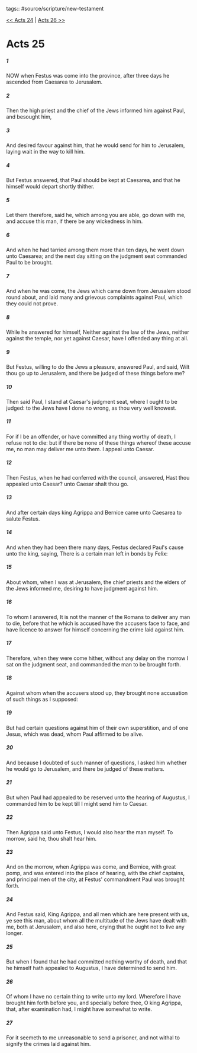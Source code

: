 tags:: #source/scripture/new-testament

[<< Acts 24](/new-testament/05_Acts/Acts_24.md) | [Acts 26 >>](/new-testament/05_Acts/Acts_26.md)

# Acts 25

##### 1

NOW when Festus was come into the province, after three days he ascended from Caesarea to Jerusalem.

##### 2

Then the high priest and the chief of the Jews informed him against Paul, and besought him,

##### 3

And desired favour against him, that he would send for him to Jerusalem, laying wait in the way to kill him.

##### 4

But Festus answered, that Paul should be kept at Caesarea, and that he himself would depart shortly thither.

##### 5

Let them therefore, said he, which among you are able, go down with me, and accuse this man, if there be any wickedness in him.

##### 6

And when he had tarried among them more than ten days, he went down unto Caesarea; and the next day sitting on the judgment seat commanded Paul to be brought.

##### 7

And when he was come, the Jews which came down from Jerusalem stood round about, and laid many and grievous complaints against Paul, which they could not prove.

##### 8

While he answered for himself, Neither against the law of the Jews, neither against the temple, nor yet against Caesar, have I offended any thing at all.

##### 9

But Festus, willing to do the Jews a pleasure, answered Paul, and said, Wilt thou go up to Jerusalem, and there be judged of these things before me?

##### 10

Then said Paul, I stand at Caesar's judgment seat, where I ought to be judged: to the Jews have I done no wrong, as thou very well knowest.

##### 11

For if I be an offender, or have committed any thing worthy of death, I refuse not to die: but if there be none of these things whereof these accuse me, no man may deliver me unto them. I appeal unto Caesar.

##### 12

Then Festus, when he had conferred with the council, answered, Hast thou appealed unto Caesar? unto Caesar shalt thou go.

##### 13

And after certain days king Agrippa and Bernice came unto Caesarea to salute Festus.

##### 14

And when they had been there many days, Festus declared Paul's cause unto the king, saying, There is a certain man left in bonds by Felix:

##### 15

About whom, when I was at Jerusalem, the chief priests and the elders of the Jews informed me, desiring to have judgment against him.

##### 16

To whom I answered, It is not the manner of the Romans to deliver any man to die, before that he which is accused have the accusers face to face, and have licence to answer for himself concerning the crime laid against him.

##### 17

Therefore, when they were come hither, without any delay on the morrow I sat on the judgment seat, and commanded the man to be brought forth.

##### 18

Against whom when the accusers stood up, they brought none accusation of such things as I supposed:

##### 19

But had certain questions against him of their own superstition, and of one Jesus, which was dead, whom Paul affirmed to be alive.

##### 20

And because I doubted of such manner of questions, I asked him whether he would go to Jerusalem, and there be judged of these matters.

##### 21

But when Paul had appealed to be reserved unto the hearing of Augustus, I commanded him to be kept till I might send him to Caesar.

##### 22

Then Agrippa said unto Festus, I would also hear the man myself. To morrow, said he, thou shalt hear him.

##### 23

And on the morrow, when Agrippa was come, and Bernice, with great pomp, and was entered into the place of hearing, with the chief captains, and principal men of the city, at Festus' commandment Paul was brought forth.

##### 24

And Festus said, King Agrippa, and all men which are here present with us, ye see this man, about whom all the multitude of the Jews have dealt with me, both at Jerusalem, and also here, crying that he ought not to live any longer.

##### 25

But when I found that he had committed nothing worthy of death, and that he himself hath appealed to Augustus, I have determined to send him.

##### 26

Of whom I have no certain thing to write unto my lord. Wherefore I have brought him forth before you, and specially before thee, O king Agrippa, that, after examination had, I might have somewhat to write.

##### 27

For it seemeth to me unreasonable to send a prisoner, and not withal to signify the crimes laid against him.
